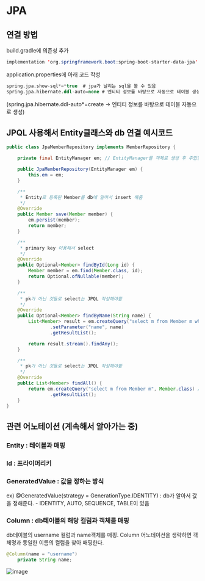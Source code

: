# JPA

## 연결 방법
build.gradle에 의존성 추가

```java
implementation 'org.springframework.boot:spring-boot-starter-data-jpa'
```

application.properties에 아래 코드 작성
```sql
spring.jpa.show-sql*=*true  # jpa가 날리는 sql을 볼 수 있음
spring.jpa.hibernate.ddl-auto=none # 엔티티 정보를 바탕으로 자동으로 테이블 생성할지 결정 (안함 - none)
```
(spring.jpa.hibernate.ddl-auto*=create  → 엔티티 정보를 바탕으로 테이블 자동으로 생성)


## JPQL 사용해서 Entity클래스와 db 연결 예시코드
```java
public class JpaMemberRepository implements MemberRepository {

    private final EntityManager em; // EntityManager를 객체로 생성 후 주입받아 사용.

    public JpaMemberRepository(EntityManager em) {
        this.em = em;
    }

    /**
     * Entity로 등록된 Member를 db에 알아서 insert 해줌
     */
    @Override
    public Member save(Member member) {
        em.persist(member);
        return member;
    }

    /**
     * primary key 이용해서 select
     */
    @Override
    public Optional<Member> findById(Long id) {
        Member member = em.find(Member.class, id);
        return Optional.ofNullable(member);
    }

    /**
     * pk가 아닌 것들로 select는 JPQL 작성해야함
     */
    @Override
    public Optional<Member> findByName(String name) {
        List<Member> result = em.createQuery("select m from Member m where m.name = :name", Member.class)
                .setParameter("name", name)
                .getResultList();

        return result.stream().findAny();
    }

    /**
     * pk가 아닌 것들로 select는 JPQL 작성해야함
     */
    @Override
    public List<Member> findAll() {
        return em.createQuery("select m from Member m", Member.class) // Member로부터 Member 객체 자체를 select
                .getResultList();
    }
}
```

## 관련 어노테이션 (계속해서 알아가는 중)
### Entity : 테이블과 매핑
### Id : 프라이머리키
### GeneratedValue : 값을 정하는 방식
ex) @GeneratedValue(strategy = GenerationType.IDENTITY) : db가 알아서 값을 정해준다. - IDENTITY, AUTO, SEQUENCE, TABLE이 있음
### Column : db테이블의 해당 컬럼과 객체를 매핑
db테이블의 username 컬럼과 name객체를 매핑.
Column 어노테이션을 생략하면 객체명과 동일한 이름의 컬럼을 찾아 매핑한다.
```java
@Column(name = "username")
    private String name;
```

![image](https://s3-us-west-2.amazonaws.com/secure.notion-static.com/8737c2e7-ce52-4a7a-880b-7308129484c1/Untitled.png)
